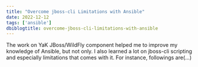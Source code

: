 ```yaml
---
title: "Overcome jboss-cli Limitations with Ansible"
date: 2022-12-12
tags: ['ansible']
dbiblogtitle: overcome-jboss-cli-limitations-with-ansible
---
```

The work on YaK JBoss/WildFly component helped me to improve my knowledge of Ansible, but not only. I also learned a lot on jboss-cli scripting and especially limitations that comes with it. For instance, followings are(…)